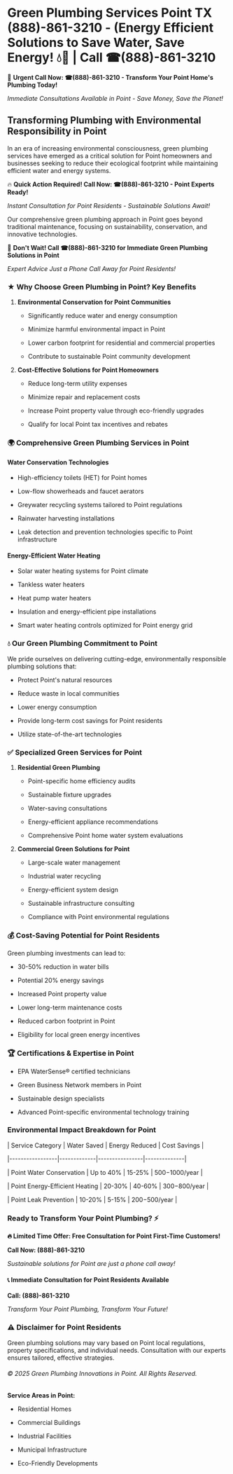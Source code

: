 # Green Plumbing Services Point TX (888)-861-3210 - (Energy Efficient Solutions to Save Water, Save Energy! 💧🌿 | Call ☎(888)-861-3210

🚨 **Urgent Call Now: ☎(888)-861-3210 - Transform Your Point Home's Plumbing Today!**
*Immediate Consultations Available in Point - Save Money, Save the Planet!*

## Transforming Plumbing with Environmental Responsibility in Point

In an era of increasing environmental consciousness, green plumbing services have emerged as a critical solution for Point homeowners and businesses seeking to reduce their ecological footprint while maintaining efficient water and energy systems. 

🔥 **Quick Action Required! Call Now: ☎(888)-861-3210 - Point Experts Ready!**
*Instant Consultation for Point Residents - Sustainable Solutions Await!*

Our comprehensive green plumbing approach in Point goes beyond traditional maintenance, focusing on sustainability, conservation, and innovative technologies.

🚨 **Don't Wait! Call ☎(888)-861-3210 for Immediate Green Plumbing Solutions in Point**
*Expert Advice Just a Phone Call Away for Point Residents!*

### ★ Why Choose Green Plumbing in Point? Key Benefits

1. **Environmental Conservation for Point Communities** 
   - Significantly reduce water and energy consumption
   - Minimize harmful environmental impact in Point
   - Lower carbon footprint for residential and commercial properties
   - Contribute to sustainable Point community development

2. **Cost-Effective Solutions for Point Homeowners** 
   - Reduce long-term utility expenses
   - Minimize repair and replacement costs
   - Increase Point property value through eco-friendly upgrades
   - Qualify for local Point tax incentives and rebates

### 🌍 Comprehensive Green Plumbing Services in Point

#### Water Conservation Technologies
- High-efficiency toilets (HET) for Point homes
- Low-flow showerheads and faucet aerators
- Greywater recycling systems tailored to Point regulations
- Rainwater harvesting installations
- Leak detection and prevention technologies specific to Point infrastructure

#### Energy-Efficient Water Heating
- Solar water heating systems for Point climate
- Tankless water heaters
- Heat pump water heaters
- Insulation and energy-efficient pipe installations
- Smart water heating controls optimized for Point energy grid

### 💧 Our Green Plumbing Commitment to Point

We pride ourselves on delivering cutting-edge, environmentally responsible plumbing solutions that:
- Protect Point's natural resources
- Reduce waste in local communities
- Lower energy consumption
- Provide long-term cost savings for Point residents
- Utilize state-of-the-art technologies

### ✅ Specialized Green Services for Point

1. **Residential Green Plumbing**
   - Point-specific home efficiency audits
   - Sustainable fixture upgrades
   - Water-saving consultations
   - Energy-efficient appliance recommendations
   - Comprehensive Point home water system evaluations

2. **Commercial Green Solutions for Point**
   - Large-scale water management
   - Industrial water recycling
   - Energy-efficient system design
   - Sustainable infrastructure consulting
   - Compliance with Point environmental regulations

### 💰 Cost-Saving Potential for Point Residents

Green plumbing investments can lead to:
- 30-50% reduction in water bills
- Potential 20% energy savings
- Increased Point property value
- Lower long-term maintenance costs
- Reduced carbon footprint in Point
- Eligibility for local green energy incentives

### 🏆 Certifications & Expertise in Point

- EPA WaterSense® certified technicians
- Green Business Network members in Point
- Sustainable design specialists
- Advanced Point-specific environmental technology training

### Environmental Impact Breakdown for Point

| Service Category | Water Saved | Energy Reduced | Cost Savings |
|-----------------|-------------|----------------|--------------|
| Point Water Conservation | Up to 40% | 15-25% | $500-$1000/year |
| Point Energy-Efficient Heating | 20-30% | 40-60% | $300-$800/year |
| Point Leak Prevention | 10-20% | 5-15% | $200-$500/year |

### Ready to Transform Your Point Plumbing? ⚡

**🔥 Limited Time Offer: Free Consultation for Point First-Time Customers!**

**Call Now: (888)-861-3210**
*Sustainable solutions for Point are just a phone call away!*

#### 📞 Immediate Consultation for Point Residents Available

**Call: (888)-861-3210**
*Transform Your Point Plumbing, Transform Your Future!*

### ⚠️ Disclaimer for Point Residents

Green plumbing solutions may vary based on Point local regulations, property specifications, and individual needs. Consultation with our experts ensures tailored, effective strategies.

###### © 2025 Green Plumbing Innovations in Point. All Rights Reserved.

**Service Areas in Point:** 
- Residential Homes
- Commercial Buildings
- Industrial Facilities
- Municipal Infrastructure
- Eco-Friendly Developments